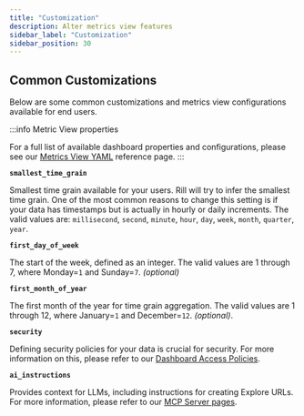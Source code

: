 ```yaml
---
title: "Customization"
description: Alter metrics view features
sidebar_label: "Customization"
sidebar_position: 30
---
```


## Common Customizations

Below are some common customizations and metrics view configurations available for end users. 

:::info Metric View properties

For a full list of available dashboard properties and configurations, please see our [Metrics View YAML](/reference/project-files/metrics-views.md) reference page.
:::


**`smallest_time_grain`**

Smallest time grain available for your users. Rill will try to infer the smallest time grain. One of the most common reasons to change this setting is if your data has timestamps but is actually in hourly or daily increments. The valid values are: `millisecond`, `second`, `minute`, `hour`, `day`, `week`, `month`, `quarter`, `year`.

**`first_day_of_week`**

The start of the week, defined as an integer. The valid values are 1 through 7, where Monday=`1` and Sunday=`7`. _(optional)_

**`first_month_of_year`**


The first month of the year for time grain aggregation. The valid values are 1 through 12, where January=`1` and December=`12`. _(optional)_.


**`security`**

Defining security policies for your data is crucial for security. For more information on this, please refer to our [Dashboard Access Policies](/build/metrics-view/security).

**`ai_instructions`**

Provides context for LLMs, including instructions for creating Explore URLs. For more information, please refer to our [MCP Server pages](/explore/mcp.md).